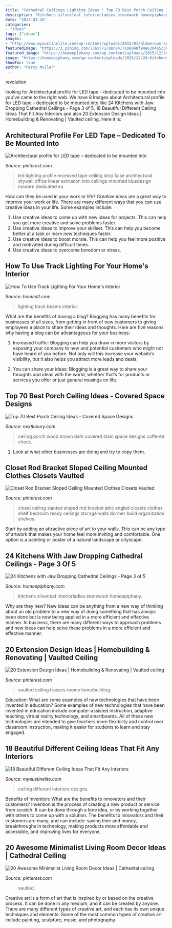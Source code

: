 ```yaml
---
title: "Cathedral Ceilings Lighting Ideas : Top 70 Best Porch Ceiling Ideas"
description: "Kitchens silverleaf interiorladies stonework homeepiphany"
date: "2023-03-26"
categories:
- "ideas"
tags: ["ideas"]
images:
- "http://www.myaustinelite.com/wp-content/uploads/2015/01/Glamorous-and-classy-Different-Ceiling-Designs-15.jpg"
featuredImage: "https://i.pinimg.com/736x/71/08/04/7108048f94a630465336586cf34ab348.jpg"
featured_image: "https://homeepiphany.com/wp-content/uploads/2015/12/24-Kitchens-with-Jaw-Dropping-Cathedral-Ceilings-13.jpg"
image: "https://homeepiphany.com/wp-content/uploads/2015/12/24-Kitchens-with-Jaw-Dropping-Cathedral-Ceilings-13.jpg"
ShowToc: true
author: "Percy Muller"
---
```



revolution

	

		
looking for Architectural profile for LED tape – dedicated to be mounted into you've came to the right web. We have 8 Images about Architectural profile for LED tape – dedicated to be mounted into like 24 Kitchens with Jaw Dropping Cathedral Ceilings - Page 3 of 5, 18 Beautiful Different Ceiling Ideas That Fit Any Interiors and also 20 Extension Design Ideas | Homebuilding &amp; Renovating | Vaulted ceiling. Here it is:
		
    
## Architectural Profile For LED Tape – Dedicated To Be Mounted Into

<img loading=lazy src="https://i.pinimg.com/736x/11/e0/00/11e000b32a9a8af8ed2c56c669e3a365.jpg" onerror="this.onerror=null;this.src='https://tse3.mm.bing.net/th?id=OIP.wOp0D-Oe97z5cjyrOS88AwHaLH&amp;pid=15.1';" alt="Architectural profile for LED tape – dedicated to be mounted into">

_Source: pinterest.com_

>led lighting profile recessed tape ceiling strip false architectural drywall office linear extrusion into ceilings mounted klusdesign modern dedicated eu. 

	

How can they be used in your work or life?
Creative ideas are a great way to improve your work or life. There are many different ways that you can use creative ideas in your life. Some examples include: 
1. Use creative ideas to come up with new ideas for projects. This can help you get more creative and solve problems faster. 
2. Use creative ideas to improve your skillset. This can help you become better at a task or learn new techniques faster. 
3. Use creative ideas to boost morale. This can help you feel more positive and motivated during difficult times. 
4. Use creative ideas to overcome boredom or stress.

    
## How To Use Track Lighting For Your Home&#039;s Interior

<img loading=lazy src="https://cdn.homedit.com/wp-content/uploads/2013/03/beams-lighting.jpg" onerror="this.onerror=null;this.src='https://tse3.mm.bing.net/th?id=OIP.n5eGDInvHsGUYCg7oxaEqQHaJ4&amp;pid=15.1';" alt="How To Use Track Lighting For Your Home&#039;s Interior">

_Source: homedit.com_

>lighting track beams interior. 

	

What are the benefits of having a blog?
Blogging has many benefits for businesses of all sizes, from getting in front of new customers to giving employees a place to share their ideas and thoughts. Here are five reasons why having a blog can be advantageous for your business: 
1. Increased traffic: Blogging can help you draw in more visitors by exposing your company to new and potential customers who might not have heard of you before. Not only will this increase your website’s visibility, but it also helps you attract more leads and deals. 

2. You can share your ideas: Blogging is a great way to share your thoughts and ideas with the world, whether that’s for products or services you offer or just general musings on life.

    
## Top 70 Best Porch Ceiling Ideas - Covered Space Designs

<img loading=lazy src="http://nextluxury.com/wp-content/uploads/home-ideas-porch-ceiling-dark-brown-wood-stain.jpg" onerror="this.onerror=null;this.src='https://tse4.mm.bing.net/th?id=OIP.ig6b_50zo6py4JypeKUK-wAAAA&amp;pid=15.1';" alt="Top 70 Best Porch Ceiling Ideas - Covered Space Designs">

_Source: nextluxury.com_

>ceiling porch wood brown dark covered stain space designs coffered check. 

	

1. Look at what other businesses are doing and try to copy them.

    
## Closet Rod Bracket Sloped Ceiling Mounted Clothes Closets Vaulted

<img loading=lazy src="https://i.pinimg.com/736x/eb/87/07/eb8707ff3f435c6c1c1a4f136e4243ca.jpg" onerror="this.onerror=null;this.src='https://tse3.mm.bing.net/th?id=OIP.QA_TsA4zKO8iyBnMogHP3QHaNK&amp;pid=15.1';" alt="Closet Rod Bracket Sloped Ceiling Mounted Clothes Closets Vaulted">

_Source: pinterest.com_

>closet ceiling slanted sloped rod bracket attic angled closets clothes shelf bedroom ready ceilings storage walls dormer build organization shelves. 

	

Start by adding an attractive piece of art to your walls. This can be any type of artwork that makes your home feel more inviting and comfortable. One option is a painting or poster of a natural landscape or cityscape.

    
## 24 Kitchens With Jaw Dropping Cathedral Ceilings - Page 3 Of 5

<img loading=lazy src="https://homeepiphany.com/wp-content/uploads/2015/12/24-Kitchens-with-Jaw-Dropping-Cathedral-Ceilings-13.jpg" onerror="this.onerror=null;this.src='https://tse3.mm.bing.net/th?id=OIP.Pm1j-A8DXvWoLbF9XtXWxQHaGI&amp;pid=15.1';" alt="24 Kitchens with Jaw Dropping Cathedral Ceilings - Page 3 of 5">

_Source: homeepiphany.com_

>kitchens silverleaf interiorladies stonework homeepiphany. 

	

Why are they new?
New Ideas can be anything from a new way of thinking about an old problem to a new way of doing something that has always been done but is now being applied in a more efficient and effective manner. In business, there are many different ways to approach problems and new ideas can help solve these problems in a more efficient and effective manner.

    
## 20 Extension Design Ideas | Homebuilding &amp; Renovating | Vaulted Ceiling

<img loading=lazy src="https://i.pinimg.com/736x/71/08/04/7108048f94a630465336586cf34ab348.jpg" onerror="this.onerror=null;this.src='https://tse3.mm.bing.net/th?id=OIP.Kh5wokGV8gxXXbpPrGmBpgHaLH&amp;pid=15.1';" alt="20 Extension Design Ideas | Homebuilding &amp; Renovating | Vaulted ceiling">

_Source: pinterest.com_

>vaulted ceiling trusses rooms homebuilding. 

	

Education: What are some examples of new technologies that have been invented in education?
Some examples of new technologies that have been invented in education include computer-assisted instruction, adaptive teaching, virtual reality technology, and smartboards. All of these new technologies are intended to give teachers more flexibility and control over classroom instruction, making it easier for students to learn and stay engaged.

    
## 18 Beautiful Different Ceiling Ideas That Fit Any Interiors

<img loading=lazy src="http://www.myaustinelite.com/wp-content/uploads/2015/01/Glamorous-and-classy-Different-Ceiling-Designs-15.jpg" onerror="this.onerror=null;this.src='https://tse4.mm.bing.net/th?id=OIP.IXecw15JptRQQSm8febxrwHaJ4&amp;pid=15.1';" alt="18 Beautiful Different Ceiling Ideas That Fit Any Interiors">

_Source: myaustinelite.com_

>ceiling different interiors designs. 

	

Benefits of Invention: What are the benefits to innovators and their customers?
Invention is the process of creating a new product or service from scratch. It can be done through a lone idea, or by working together with others to come up with a solution. The benefits to innovators and their customers are many, and can include: saving time and money, breakthroughs in technology, making products more affordable and accessible, and improving lives for everyone.

    
## 20 Awesome Minimalist Living Room Decor Ideas | Cathedral Ceiling

<img loading=lazy src="https://i.pinimg.com/736x/4e/54/83/4e548344c67dda89b6f8dd12ce3de668.jpg" onerror="this.onerror=null;this.src='https://tse4.mm.bing.net/th?id=OIP.DvUmC5mmQyEPyQ9ztUZnYgHaKk&amp;pid=15.1';" alt="20 Awesome Minimalist Living Room Decor Ideas | Cathedral ceiling">

_Source: pinterest.com_

>vaulted. 

	

Creative art is a form of art that is inspired by or based on the creative process. It can be done in any medium, and it can be created by anyone. There are many different types of creative art, and each has its own unique techniques and elements. Some of the most common types of creative art include painting, sculpture, music, and photography.

